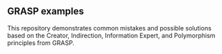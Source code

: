 ## GRASP examples

This repository demonstrates common mistakes and possible solutions based on the Creator, Indirection, Information Expert, and Polymorphism principles from GRASP.
